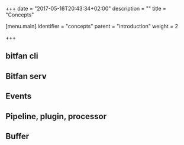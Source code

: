 +++
date = "2017-05-16T20:43:34+02:00"
description = ""
title = "Concepts"


[menu.main]
identifier = "concepts"
parent = "introduction"
weight = 2

+++

## bitfan cli
## Bitfan serv
## Events
## Pipeline, plugin, processor
## Buffer